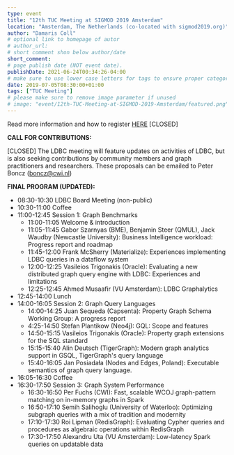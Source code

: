 ```yaml
---
type: event
title: "12th TUC Meeting at SIGMOD 2019 Amsterdam"
location: "Amsterdam, The Netherlands (co-located with sigmod2019.org)"
author: "Damaris Coll"
# optional link to homepage of autor
# author_url: 
# short comment shon below author/date
short_comment:
# page publish date (NOT event date).
publishDate: 2021-06-24T00:34:26-04:00
# make sure to use lower case letters for tags to ensure proper categorization
date: 2019-07-05T08:30:00+01:00
tags: ["TUC Meeting"]
# please make sure to remove image parameter if unused
# image: "event/12th-TUC-Meeting-at-SIGMOD-2019-Amsterdam/featured.png"
---
```



Read more information and how to
register [HERE](http://wiki.ldbcouncil.org/pages/viewpage.action?pageId=106233859) \[CLOSED\]

**CALL FOR CONTRIBUTIONS:**

\[CLOSED\] The LDBC meeting will feature updates on activities of LDBC,
but is also seeking contributions by community members and graph
practitioners and researchers. These proposals can be emailed to Peter
Boncz (<boncz@cwi.nl>)

**FINAL PROGRAM (UPDATED):**

-   08:30-10:30 LDBC Board Meeting (non-public)
-   10:30-11:00 Coffee
-   11:00-12:45 Session 1: Graph Benchmarks
    -   11:00-11:05 Welcome & introduction
    -   11:05-11:45 Gabor Szarnyas (BME), Benjamin Steer (QMUL), Jack
        Waudby (Newcastle University): Business Intelligence workload:
        Progress report and roadmap
    -   11:45-12:00 Frank McSherry (Materialize): Experiences
        implementing LDBC queries in a dataflow system
    -   12:00-12:25 Vasileios Trigonakis (Oracle): Evaluating a new
        distributed graph query engine with LDBC: Experiences and
        limitations
    -   12:25-12:45 Ahmed Musaafir (VU Amsterdam): LDBC
        Graphalytics
-   12:45-14:00 Lunch
-   14:00-16:05 Session 2: Graph Query Languages
    -   14:00-14:25 Juan Sequeda (Capsenta): Property Graph Schema
        Working Group: A progress report
    -   4:25-14:50 Stefan Plantikow (Neo4j): GQL: Scope and
        features
    -   14:50-15:15 Vasileios Trigonakis (Oracle): Property graph
        extensions for the SQL standard
    -   15:15-15:40 Alin Deutsch (TigerGraph): Modern graph analytics
        support in GSQL, TigerGraph\'s query language
    -   15:40-16:05 Jan Posiadała (Nodes and Edges, Poland): Executable
        semantics of graph query language.
-   16:05-16:30 Coffee
-   16:30-17:50 Session 3: Graph System Performance
    -   16:30-16:50 Per Fuchs (CWI): Fast, scalable WCOJ
        graph-pattern matching on in-memory graphs in Spark
    -   16:50-17:10 Semih Salihoglu (University of Waterloo): Optimizing
        subgraph queries with a mix of tradition and modernity
    -   17:10-17:30 Roi Lipman (RedisGraph): Evaluating Cypher queries
        and procedures as algebraic operations within RedisGraph
    -   17:30-17:50 Alexandru Uta (VU Amsterdam): Low-latency Spark
        queries on updatable data
